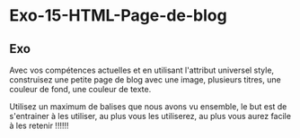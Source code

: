 # Exo-15-HTML-Page-de-blog

## Exo

Avec vos compétences actuelles et en utilisant l'attribut universel style, construisez une petite page de blog avec une image, plusieurs titres, une couleur de fond, une couleur de texte.

Utilisez un maximum de balises que nous avons vu ensemble, le but est de s'entrainer à les utiliser, au plus vous les utiliserez, au plus vous aurez facile à les retenir !!!!!!
